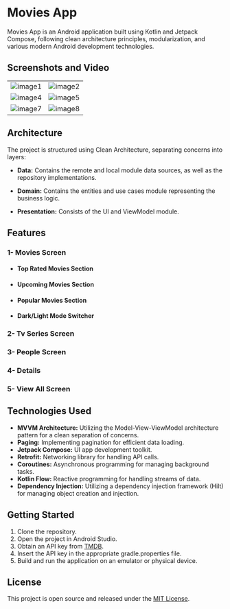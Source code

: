 # Movies App

Movies App is an Android application built using Kotlin and Jetpack Compose, following clean architecture principles, modularization, and various modern Android development technologies.

## Screenshots and Video

<table>
  <tr>
    <td><img src="https://github.com/AhmadShubita/MoviesApp/assets/25340380/d3e48dee-ed63-491a-915e-0a1b4ebd2a62" alt="image1"></td>
    <td><img src="https://github.com/AhmadShubita/MoviesApp/blob/main/Home2%20Page.png" alt="image2"></td>  </tr>
  <tr>
    <td><img src="https://github.com/AhmadShubita/MoviesApp/blob/main/Tv%20Page.png" alt="image4"></td>
    <td><img src="https://github.com/AhmadShubita/MoviesApp/blob/main/People%20Screen.png" alt="image5"></td>
  </tr>
  <tr>
    <td><img src="https://github.com/AhmadShubita/MoviesApp/blob/main/Details%20Screen.png" alt="image7"></td>
    <td><img src="https://github.com/AhmadShubita/MoviesApp/blob/main/All%20Movies.png" alt="image8"></td>
  </tr>
</table>

## Architecture

The project is structured using Clean Architecture, separating concerns into layers:

- **Data:** Contains the remote and local module data sources, as well as the repository implementations.

- **Domain:** Contains the entities and use cases module representing the business logic.

- **Presentation:** Consists of the UI and ViewModel module.

## Features

### 1- Movies Screen

- #### Top Rated Movies Section

- #### Upcoming Movies Section

- #### Popular Movies Section

- #### Dark/Light Mode Switcher

### 2- Tv Series Screen
### 3- People Screen

### 4- Details

### 5- View All Screen

## Technologies Used

- **MVVM Architecture:** Utilizing the Model-View-ViewModel architecture pattern for a clean separation of concerns.
- **Paging:** Implementing pagination for efficient data loading.
- **Jetpack Compose:** UI app development toolkit.
- **Retrofit:** Networking library for handling API calls.
- **Coroutines:** Asynchronous programming for managing background tasks.
- **Kotlin Flow:** Reactive programming for handling streams of data.
- **Dependency Injection:** Utilizing a dependency injection framework (Hilt) for managing object creation and injection.

## Getting Started

1. Clone the repository.
2. Open the project in Android Studio.
3. Obtain an API key from [TMDB](https://www.themoviedb.org/).
4. Insert the API key in the appropriate gradle.properties file.
5. Build and run the application on an emulator or physical device.

## License

This project is open source and released under the [MIT License](LICENSE).
